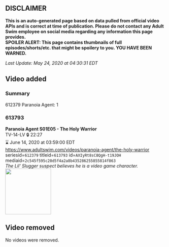 ## DISCLAIMER
**This is an auto-generated page based on data pulled from official video APIs and is correct at time of publication. Please do not contact any Adult Swim employee on social media regarding any information this page provides.**  
**SPOILER ALERT: This page contains thumbnails of full episodes/shorts/etc. that might be spoilery to you. YOU HAVE BEEN WARNED.**  

_Last Update: May 24, 2020 at 04:30:31 EDT_
## Video added
### Summary
612379 Paranoia Agent: 1  
### 613793
**Paranoia Agent S01E05 - The Holy Warrior**  
TV-14-LV 🔒 22:27  
⌛ June 14, 2020 at 03:59:00 EDT  
https://www.adultswim.com/videos/paranoia-agent/the-holy-warrior  
seriesid=`612379` titleid=`613793` id=`AXIyRt8sC8QgH-t19JOH` mediaid=`2c545f595c20d5f4a2a8b435286255855814f863`  
_The Lil' Slugger suspect believes he is a video game character._  
<a href="https://media.cdn.adultswim.com/uploads/20200520/thumbnails/2_2052093001-ParanoiaAgent_005.jpg"><img src="https://media.cdn.adultswim.com/uploads/20200520/thumbnails/2_2052093001-ParanoiaAgent_005.jpg" height="144px" /></a>
## Video removed
No videos were removed.  
